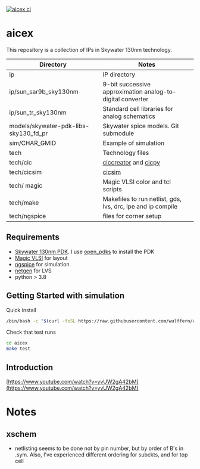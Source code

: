 
[![aicex ci](https://github.com/wulffern/aicex/actions/workflows/tests.yaml/badge.svg)](https://github.com/wulffern/aicex/actions/workflows/tests.yaml)

# aicex
This repository is a collection of IPs in Skywater 130nm technology. 

| Directory                               | Notes                                                                                               |
|---------------------------------------|-----------------------------------------------------------------------------------------------------|
| ip                                      | IP directory                                                                                        |
| ip/sun_sar9b_sky130nm                   | 9-bit successive approximation analog-to-digital converter                                          |
| ip/sun_tr_sky130nm                       | Standard cell libraries for analog schematics                                                       |
| models/skywater-pdk-libs-sky130_fd_pr | Skywater spice models. Git submodule                                                                |
| sim/CHAR_GMID                           | Example of simulation                                                                               |
| tech                                    | Technology files                                                                                    |
| tech/cic                                | [ciccreator](https://github.com/wulffern/ciccreator) and [cicpy](https://github.com/wulffern/cicpy) |
| tech/cicsim                             | [cicsim](https://github.com/wulffern/cicsim)                                                        |
| tech/ magic                             | Magic VLSI color and tcl scripts                                                                    |
| tech/make                               | Makefiles to run netlist, gds, lvs, drc, lpe and ip compile                                         |
| tech/ngspice                            | files for corner setup                                                                              |


## Requirements

- [Skywater 130nm PDK](https://github.com/google/skywater-pdk). I use [open_pdks](https://github.com/RTimothyEdwards/open_pdks) to install the PDK
- [Magic VLSI](https://github.com/RTimothyEdwards/magic) for layout
- [ngspice](https://git.code.sf.net/p/ngspice/ngspice) for simulation 
- [netgen](https://github.com/RTimothyEdwards/netgen.git) for LVS
- python > 3.8
    
## Getting Started with simulation

Quick install 

``` sh
/bin/bash -c "$(curl -fsSL https://raw.githubusercontent.com/wulffern/aicex/main/install.sh)"
```
    
Check that test runs

``` sh
cd aicex
make test
```

## Introduction

[https://www.youtube.com/watch?v=yvUW2gA42bM](https://www.youtube.com/watch?v=yvUW2gA42bM)



# Notes

## xschem
- netlisting seems to be done not by pin number, but by order of B's in .sym.
  Also, I've experienced different ordering for subckts, and for top cell

